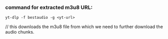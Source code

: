 ### command for extracted m3u8 URL: 
`yt-dlp -f bestaudio -g <yt-url>`

// this downloads the m3u8 file from which we need to further download the audio chunks.

